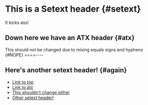 This is a Setext header {#setext}
====

It kicks ass!


## Down here we have an ATX header {#atx}


This should not be changed due to mixing equals signs and hyphens {#NOPE}
====----


Here's another setext header! {#again}
----


* [Link to top](#setext)
* [Link to atx](#atx)
* [This shouldn't change either](#NOPE)
* [Other setext header!](#again)